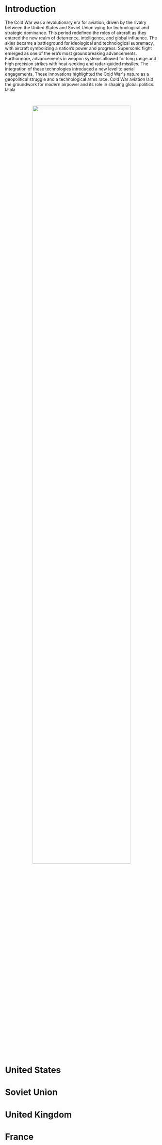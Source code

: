 # Introduction

The Cold War was a revolutionary era for aviation, driven by the rivalry between the United States and Soviet Union vying for technological and strategic dominance. This period redefined the roles of aircraft as they entered the new realm of deterrence, intelligence, and global influence. The skies became a battleground for ideological and technological supremacy, with aircraft symbolizing a nation’s power and progress. Supersonic flight emerged as one of the era’s most groundbreaking advancements. Furthurmore, advancements in weapon systems allowed for long range and high precision strikes with heat-seeking and radar-guided missiles. The integration of these technologies introduced a new level to aerial engagements. These innovations highlighted the Cold War's nature as a geopolitical struggle and a technological arms race. Cold War aviation laid the groundwork for modern airpower and its role in shaping global politics. lalala

<br>

<p align="center">
  <img src="https://cdn10.picryl.com/photo/1968/12/09/an-f-4-phantom-ii-aircraft-approaches-for-a-landing-aboard-the-attack-aircraft-b4d173-1024.jpg" width="80%">
</p>

# United States

# Soviet Union

# United Kingdom

# France
